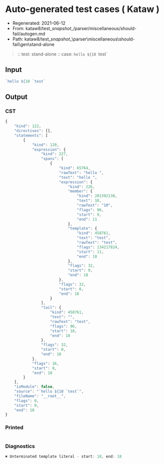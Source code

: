# Auto-generated test cases ( Kataw )
- Regenerated: 2021-06-12
- From: kataw8/test\__snapshot__/parser/miscellaneous/should-fail/autogen.md
- Path: kataw8/test\__snapshot__\parser\miscellaneous\should-fail\gen\stand-alone
> :: test: stand-alone
> :: case: `hello ${10 `test`
## Input

`````js
`hello ${10 `test`
`````
## Output

### CST

```javascript
{
    "kind": 122,
    "directives": [],
    "statements": [
        {
            "kind": 120,
            "expression": {
                "kind": 227,
                "spans": [
                    {
                        "kind": 65764,
                        "rawText": "hello ",
                        "text": "hello ",
                        "expression": {
                            "kind": 226,
                            "member": {
                                "kind": 201392130,
                                "text": 10,
                                "rawText": "10",
                                "flags": 96,
                                "start": 9,
                                "end": 11
                            },
                            "template": {
                                "kind": 458761,
                                "text": "test",
                                "rawText": "test",
                                "flags": 134217824,
                                "start": 11,
                                "end": 18
                            },
                            "flags": 32,
                            "start": 9,
                            "end": 18
                        },
                        "flags": 32,
                        "start": 0,
                        "end": 18
                    }
                ],
                "tail": {
                    "kind": 458761,
                    "text": "",
                    "rawText": "test",
                    "flags": 96,
                    "start": 18,
                    "end": 18
                },
                "flags": 32,
                "start": 0,
                "end": 18
            },
            "flags": 16,
            "start": 0,
            "end": 18
        }
    ],
    "isModule": false,
    "source": "`hello ${10 `test`",
    "fileName": "__root__",
    "flags": 0,
    "start": 0,
    "end": 18
}
```

### Printed

```javascript

```

### Diagnostics

```javascript
✖ Unterminated template literal - start: 18, end: 18

```


